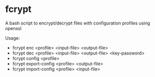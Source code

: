 # fcrypt

A bash script to encrypt/decrypt files with configuration profiles using openssl

Usage:

   * fcrypt enc \<profile\> <input-file\> \<output-file\>
   * fcrypt dec \<profile\> <input-file\> \<output-file\> \<key-password\>
   * fcrypt config \<profile\>
   * fcrypt export-config \<profile\> \<output-file\>
   * fcrypt import-config \<profile\> \<input-file\>

